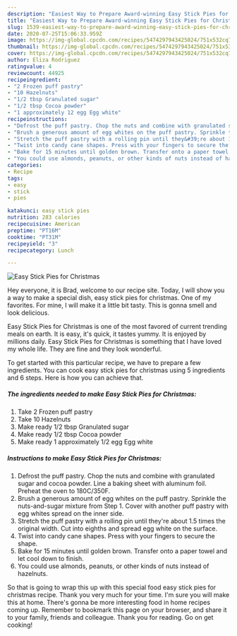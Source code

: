 ```yaml
---
description: "Easiest Way to Prepare Award-winning Easy Stick Pies for Christmas"
title: "Easiest Way to Prepare Award-winning Easy Stick Pies for Christmas"
slug: 1539-easiest-way-to-prepare-award-winning-easy-stick-pies-for-christmas
date: 2020-07-25T15:06:33.959Z
image: https://img-global.cpcdn.com/recipes/5474297943425024/751x532cq70/easy-stick-pies-for-christmas-recipe-main-photo.jpg
thumbnail: https://img-global.cpcdn.com/recipes/5474297943425024/751x532cq70/easy-stick-pies-for-christmas-recipe-main-photo.jpg
cover: https://img-global.cpcdn.com/recipes/5474297943425024/751x532cq70/easy-stick-pies-for-christmas-recipe-main-photo.jpg
author: Eliza Rodriguez
ratingvalue: 4
reviewcount: 44925
recipeingredient:
- "2 Frozen puff pastry"
- "10 Hazelnuts"
- "1/2 tbsp Granulated sugar"
- "1/2 tbsp Cocoa powder"
- "1 approximately 12 egg Egg white"
recipeinstructions:
- "Defrost the puff pastry. Chop the nuts and combine with granulated sugar and cocoa powder. Line a baking sheet with aluminum foil. Preheat the oven to 180C/350F."
- "Brush a generous amount of egg whites on the puff pastry. Sprinkle the nuts-and-sugar mixture from Step 1. Cover with another puff pastry with egg whites spread on the inner side."
- "Stretch the puff pastry with a rolling pin until they&#39;re about 1.5 times the original width. Cut into eighths and spread egg white on the surface."
- "Twist into candy cane shapes. Press with your fingers to secure the shape."
- "Bake for 15 minutes until golden brown. Transfer onto a paper towel and let cool down to finish."
- "You could use almonds, peanuts, or other kinds of nuts instead of hazelnuts."
categories:
- Recipe
tags:
- easy
- stick
- pies

katakunci: easy stick pies 
nutrition: 283 calories
recipecuisine: American
preptime: "PT16M"
cooktime: "PT31M"
recipeyield: "3"
recipecategory: Lunch

---
```



![Easy Stick Pies for Christmas](https://img-global.cpcdn.com/recipes/5474297943425024/751x532cq70/easy-stick-pies-for-christmas-recipe-main-photo.jpg)

Hey everyone, it is Brad, welcome to our recipe site. Today, I will show you a way to make a special dish, easy stick pies for christmas. One of my favorites. For mine, I will make it a little bit tasty. This is gonna smell and look delicious.

Easy Stick Pies for Christmas is one of the most favored of current trending meals on earth. It is easy, it's quick, it tastes yummy. It is enjoyed by millions daily. Easy Stick Pies for Christmas is something that I have loved my whole life. They are fine and they look wonderful.




To get started with this particular recipe, we have to prepare a few ingredients. You can cook easy stick pies for christmas using 5 ingredients and 6 steps. Here is how you can achieve that.

<!--inarticleads1-->

##### The ingredients needed to make Easy Stick Pies for Christmas:

1. Take 2 Frozen puff pastry
1. Take 10 Hazelnuts
1. Make ready 1/2 tbsp Granulated sugar
1. Make ready 1/2 tbsp Cocoa powder
1. Make ready 1 approximately 1/2 egg Egg white




<!--inarticleads2-->

##### Instructions to make Easy Stick Pies for Christmas:

1. Defrost the puff pastry. Chop the nuts and combine with granulated sugar and cocoa powder. Line a baking sheet with aluminum foil. Preheat the oven to 180C/350F.
1. Brush a generous amount of egg whites on the puff pastry. Sprinkle the nuts-and-sugar mixture from Step 1. Cover with another puff pastry with egg whites spread on the inner side.
1. Stretch the puff pastry with a rolling pin until they&#39;re about 1.5 times the original width. Cut into eighths and spread egg white on the surface.
1. Twist into candy cane shapes. Press with your fingers to secure the shape.
1. Bake for 15 minutes until golden brown. Transfer onto a paper towel and let cool down to finish.
1. You could use almonds, peanuts, or other kinds of nuts instead of hazelnuts.




So that is going to wrap this up with this special food easy stick pies for christmas recipe. Thank you very much for your time. I'm sure you will make this at home. There's gonna be more interesting food in home recipes coming up. Remember to bookmark this page on your browser, and share it to your family, friends and colleague. Thank you for reading. Go on get cooking!
